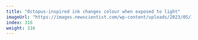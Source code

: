 ```yaml
---
title: "Octopus-inspired ink changes colour when exposed to light"
imageUrl: "https://images.newscientist.com/wp-content/uploads/2023/05/17173737/SEI_156365578.jpg?width=788"
index: 316
weight: 316
---
```

